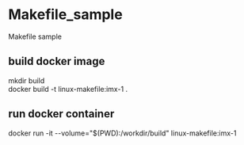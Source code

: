 # Makefile_sample
Makefile sample

## build docker image
mkdir build  
docker build -t linux-makefile:imx-1 .  
  
## run docker container
docker run -it --volume="$(PWD):/workdir/build" linux-makefile:imx-1
  
